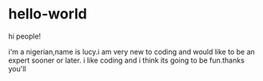 # hello-world

hi people!

i'm a nigerian,name is lucy.i am very new to coding and would like to be an expert sooner or later.
i like coding and i think its going to be fun.thanks you'll
